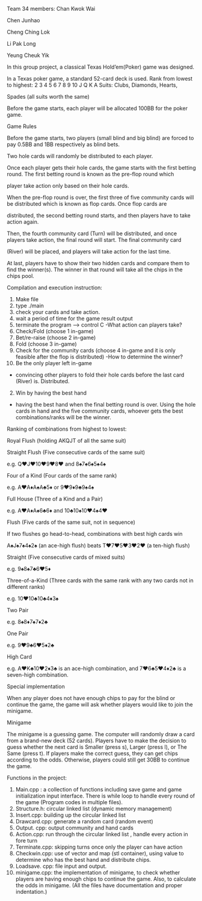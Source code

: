 Team 34 members:
Chan Kwok Wai

Chen Junhao

Cheng Ching Lok

Li Pak Long

Yeung Cheuk Yik

In this group project, a classical Texas Hold’em(Poker) game was designed.

In a Texas poker game, a standard 52-card deck is used. Rank from lowest to highest: 2 3 4 5 6 7 8 9 10 J Q K A Suits: Clubs, Diamonds, Hearts, 

Spades (all suits worth the same)

Before the game starts, each player will be allocated 100BB for the poker game.

Game Rules

Before the game starts, two players (small blind and big blind) are forced to pay 0.5BB and 1BB respectively as blind bets.

Two hole cards will randomly be distributed to each player. 

Once each player gets their hole cards, the game starts with the first betting round. The first betting round is known as the pre-flop round which 

player take action only based on their hole cards. 

When the pre-flop round is over, the first three of five community cards will be distributed which is known as flop cards. Once flop cards are 

distributed, the second betting round starts, and then players have to take action again. 

Then, the fourth community card (Turn) will be distributed, and once players take action, the final round will start. The final community card 

(River) will be placed, and players will take action for the last time.

At last, players have to show their two hidden cards and compare them to find the winner(s). The winner in that round will take all the chips in the chips pool.

Compilation and execution instruction:
1. Make file
2. type ./main
3. check your cards and take action.
4. wait a period of time for the game result output
5. terminate the program --> control C
-What action can players take? 
1. Check/Fold (choose 1 in-game)
2. Bet/re-raise (choose 2 in-game)
3. Fold (choose 3 in-game)
4. Check for the community cards (choose 4 in-game and it is only feasible after the flop is distributed)
-How to determine the winner?
1. Be the only player left in-game 
  - convincing other players to fold their hole cards before the last card (River) is. Distributed.
2. Win by having the best hand
  - having the best hand when the final betting round is over.
  Using the hole cards in hand and the five community cards, whoever gets the best combinations/ranks will be the winner.

Ranking of combinations from highest to lowest:

Royal Flush (holding AKQJT of all the same suit)

Straight Flush (Five consecutive cards of the same suit) 

e.g. Q♥J♥10♥9♥8♥ and 8♠7♠6♠5♠4♠

Four of a Kind (Four cards of the same rank) 

e.g. A♥A♦A♠A♣5♦ or 9♥9♦9♣9♠4♠

Full House (Three of a Kind and a Pair) 

e.g. A♥A♦A♠6♣6♦ and 10♣10♠10♥4♠4♥

Flush (Five cards of the same suit, not in sequence)

If two flushes go head-to-head, combinations with best high cards win

A♠J♠7♠4♠2♠ (an ace-high flush) beats T♥7♥5♥3♥2♥ (a ten-high flush) 

Straight (Five consecutive cards of mixed suits) 

e.g. 9♠8♠7♣6♥5♦

Three-of-a-Kind (Three cards with the same rank with any two cards not in different ranks)

e.g. 10♥10♣10♣4♦3♠

Two Pair 

e.g. 8♠8♦7♠7♦2♣

One Pair 

e.g. 9♥9♣6♥5♦2♣

High Card

e.g. A♥K♣10♥2♦3♣ is an ace-high combination, and 7♥6♣5♥4♦2♣ is a seven-high combination.

Special implementation

When any player does not have enough chips to pay for the blind or continue the game, the game will ask whether players would like to join the minigame.

Minigame

The minigame is a guessing game. The computer will randomly draw a card from a brand-new deck (52 cards). Players have to make the decision to guess whether the next card is Smaller (press s), Larger (press l), or The Same (press t). If players make the correct guess, they can get chips according to the odds. Otherwise, players could still get 30BB to continue the game.

Functions in the project:
1. Main.cpp : a collection of functions including save game and game initialization input interface. There is while loop to handle every round of the game (Program codes in multiple files).
2. Structure.h: circular linked list (dynamic memory management)
3. Insert.cpp: building up the circular linked list
4. Drawcard.cpp: generate a random card (random event)
5. Output. cpp: output community and hand cards
6. Action.cpp: run through the circular linked list , handle every action in fore turn
7. Terminate.cpp: skipping turns once only the player can have action
8. Checkwin.cpp: use of vector and map (stl container), using value to determine who has the best hand and distribute chips.
9. Loadsave. cpp: file input and output.
10. minigame.cpp: the implementation of minigame, to check whether players are having enough chips to continue the game. Also, to calculate the odds in minigame.
(All the files have documentation and proper indentation.)






   
